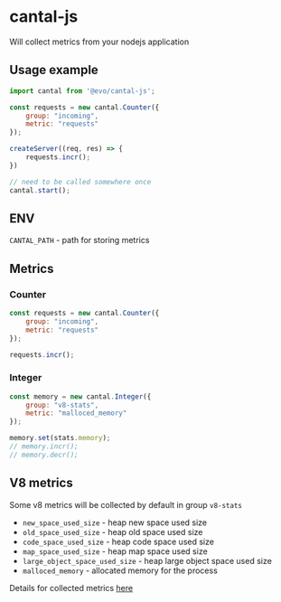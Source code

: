 # cantal-js
Will collect metrics from your nodejs application

## Usage example
```js
import cantal from '@evo/cantal-js';

const requests = new cantal.Counter({
    group: "incoming",
    metric: "requests"
});

createServer((req, res) => {
    requests.incr();
})

// need to be called somewhere once
cantal.start();
```

## ENV
`CANTAL_PATH` - path for storing metrics

## Metrics
### Counter
```js
const requests = new cantal.Counter({
    group: "incoming",
    metric: "requests"
});

requests.incr();
```

### Integer
```js
const memory = new cantal.Integer({
    group: "v8-stats",
    metric: "malloced_memory"
});

memory.set(stats.memory);
// memory.incr();
// memory.decr();
```

## V8 metrics
Some v8 metrics will be collected by default in group `v8-stats`

* `new_space_used_size` - heap new space used size
* `old_space_used_size` - heap old space used size
* `code_space_used_size` - heap code space used size
* `map_space_used_size` - heap map space used size
* `large_object_space_used_size` - heap large object space used size
* `malloced_memory` - allocated memory for the process

Details for collected metrics [here](https://nodejs.org/api/v8.html#v8_v8_getheapspacestatistics)
